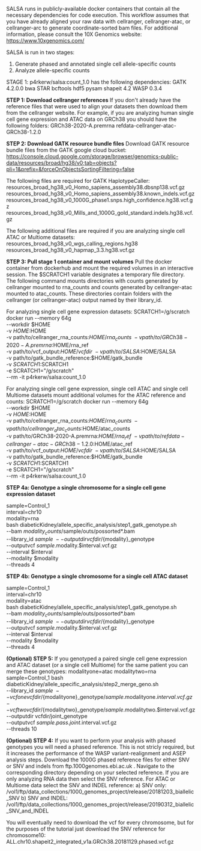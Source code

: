 SALSA runs in publicly-available docker containers that contain all the necessary dependencies for code execution. This workflow assumes that you have already aligned your raw data with cellranger, cellranger-atac, or cellranger-arc to generate coordinate-sorted bam files. For additional information, please consult the 10X Genomics website: https://www.10xgenomics.com/

SALSA is run in two stages:
1. Generate phased and annotated single cell allele-specific counts
2. Analyze allele-specific counts 

STAGE 1: 
p4rkerw/salsa:count_1.0 has the following dependencies:
GATK 4.2.0.0
bwa
STAR
bcftools
hdf5
pysam
shapeit 4.2
WASP 0.3.4

**STEP 1: Download cellranger references** If you don't already have the reference files that were used to align your datasets then download them from the cellranger website. For example, if you are analyzing human single cell gene expression and ATAC data on GRCh38 you should have the following folders:
GRCh38-2020-A.premrna
refdata-cellranger-atac-GRCh38-1.2.0

**STEP 2: Download GATK resource bundle files** Download GATK resource bundle files from the GATK google cloud bucket: https://console.cloud.google.com/storage/browser/genomics-public-data/resources/broad/hg38/v0;tab=objects?pli=1&prefix=&forceOnObjectsSortingFiltering=false

The following files are required for GATK HaplotypeCaller:
resources_broad_hg38_v0_Homo_sapiens_assembly38.dbsnp138.vcf.gz
resources_broad_hg38_v0_Homo_sapiens_assembly38.known_indels.vcf.gz
resources_broad_hg38_v0_1000G_phase1.snps.high_confidence.hg38.vcf.gz
resources_broad_hg38_v0_Mills_and_1000G_gold_standard.indels.hg38.vcf.gz

The following additional files are required if you are analyzing single cell ATAC or Multiome datasets:
resources_broad_hg38_v0_wgs_calling_regions.hg38
resources_broad_hg38_v0_hapmap_3.3.hg38.vcf.gz

**STEP 3: Pull stage 1 container and mount volumes** Pull the docker container from dockerhub and mount the required volumes in an interactive session. The $SCRATCH1 variable designates a temporary file directory. The following command mounts directories with counts generated by cellranger mounted to rna_counts and counts generated by cellranger-atac mounted to atac_counts. These directories contain folders with the cellranger (or cellranger-atac) output named by their library_id.

For analyzing single cell gene expression datasets:
SCRATCH1=/g/scratch
docker run --memory 64g \
--workdir $HOME \
-v $HOME:$HOME \
-v path/to/cellranger_rna_counts:$HOME/rna_counts \
-v path/to/GRCh38-2020-A.premrna:$HOME/rna_ref \
-v path/to/vcf_output:$HOME/vcfdir \
-v path/to/SALSA:$HOME/SALSA \
-v path/to/gatk_bundle_reference:$HOME/gatk_bundle \
-v $SCRATCH1:$SCRATCH1 \
-e SCRATCH1="/g/scratch" \
--rm -it p4rkerw/salsa:count_1.0

For analyzing single cell gene expression, single cell ATAC and single cell Multiome datasets mount additional volumes for the ATAC reference and counts:
SCRATCH1=/g/scratch
docker run --memory 64g \
--workdir $HOME \
-v $HOME:$HOME \
-v path/to/cellranger_rna_counts:$HOME/rna_counts \
-v path/to/cellranger_atac_counts:$HOME/atac_counts \
-v path/to/GRCh38-2020-A.premrna:$HOME/rna_ref \
-v path/to/refdata-cellranger-atac-GRCh38-1.2.0:$HOME/atac_ref \
-v path/to/vcf_output:$HOME/vcfdir \
-v path/to/SALSA:$HOME/SALSA \
-v path/to/gatk_bundle_reference:$HOME/gatk_bundle \
-v $SCRATCH1:$SCRATCH1 \
-e SCRATCH1="/g/scratch" \
--rm -it p4rkerw/salsa:count_1.0

**STEP 4a: Genotype a single chromosome for a single cell gene expression dataset**

sample=Control_1 \
interval=chr10 \
modality=rna \
bash diabeticKidney/allele_specific_analysis/step1_gatk_genotype.sh \
--bam ${modality}_counts/$sample/outs/possorted*.bam \
--library_id $sample \
--outputdir vcfdir/${modality}_genotype \
--outputvcf $sample.$modality.$interval.vcf.gz \
--interval $interval \
--modality $modality \
--threads 4

**STEP 4b: Genotype a single chromosome for a single cell ATAC dataset**

sample=Control_1 \
interval=chr10 \
modality=atac \
bash diabeticKidney/allele_specific_analysis/step1_gatk_genotype.sh \
--bam ${modality}_counts/$sample/outs/possorted*.bam \
--library_id $sample \
--outputdir vcfdir/${modality}_genotype \
--outputvcf $sample.$modality.$interval.vcf.gz \
--interval $interval \
--modality $modality \
--threads 4

**(Optional) STEP 5:** If you genotyped a paired single cell gene expression and ATAC dataset (or a single cell Multiome) for the same patient you can merge these genotypes:
modalityone=atac
modalitytwo=rna
sample=Control_1
bash diabeticKidney/allele_specific_analysis/step2_merge_geno.sh \
--library_id $sample \
--vcfone vcfdir/${modalityone}_genotype/$sample.$modalityone.$interval.vcf.gz \
--vcftwo vcfdir/${modalitytwo}_genotype/$sample.$modalitytwo.$interval.vcf.gz \
--outputdir vcfdir/joint_genotype \
--outputvcf $sample.pass.joint.$interval.vcf.gz \
--threads 10



**(Optional) STEP 4:** If you want to perform your analysis with phased genotypes you will need a phased reference. This is not stricly required, but it increases the performance of the WASP variant-realignment and ASEP analysis steps. Download the 1000G phased reference files for either SNV or SNV and indels from ftp.1000genomes.ebi.ac.uk . Navigate to the corresponding directory depending on your selected reference. If you are only analyzing RNA data then select the SNV reference. For ATAC or Multiome data select the SNV and INDEL reference:
a) SNV only: /vol1/ftp/data_collections/1000_genomes_project/release/20181203_biallelic_SNV
b) SNV and INDEL: /vol1/ftp/data_collections/1000_genomes_project/release/20190312_biallelic_SNV_and_INDEL

You will eventually need to download the vcf for every chromosome, but for the purposes of the tutorial just download the SNV reference for chromosome10:
ALL.chr10.shapeit2_integrated_v1a.GRCh38.20181129.phased.vcf.gz






